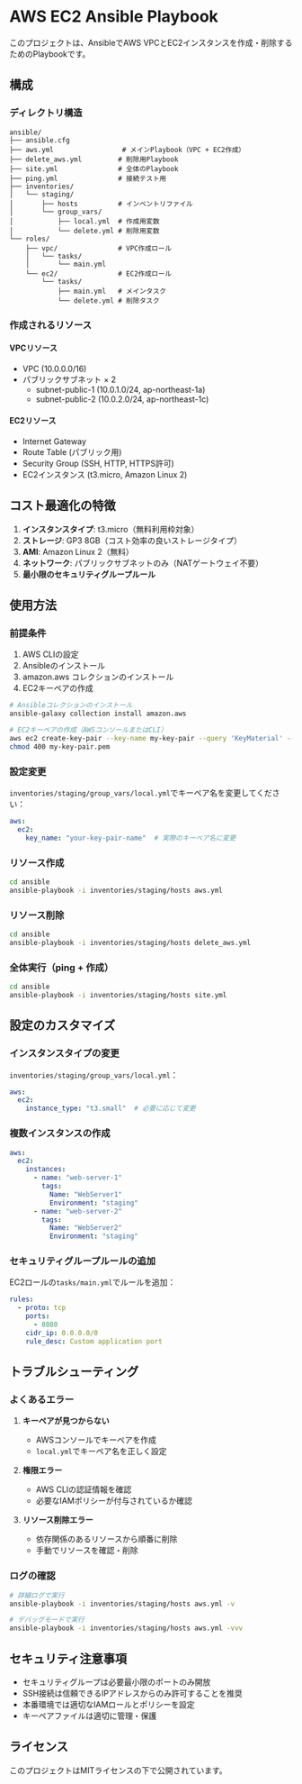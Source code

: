 # AWS EC2 Ansible Playbook

このプロジェクトは、AnsibleでAWS VPCとEC2インスタンスを作成・削除するためのPlaybookです。

## 構成

### ディレクトリ構造
```
ansible/
├── ansible.cfg
├── aws.yml                 # メインPlaybook（VPC + EC2作成）
├── delete_aws.yml         # 削除用Playbook
├── site.yml               # 全体のPlaybook
├── ping.yml               # 接続テスト用
├── inventories/
│   └── staging/
│       ├── hosts          # インベントリファイル
│       └── group_vars/
│           ├── local.yml  # 作成用変数
│           └── delete.yml # 削除用変数
└── roles/
    ├── vpc/               # VPC作成ロール
    │   └── tasks/
    │       └── main.yml
    └── ec2/               # EC2作成ロール
        └── tasks/
            ├── main.yml   # メインタスク
            └── delete.yml # 削除タスク
```

### 作成されるリソース

#### VPCリソース
- VPC (10.0.0.0/16)
- パブリックサブネット × 2
  - subnet-public-1 (10.0.1.0/24, ap-northeast-1a)
  - subnet-public-2 (10.0.2.0/24, ap-northeast-1c)

#### EC2リソース
- Internet Gateway
- Route Table (パブリック用)
- Security Group (SSH, HTTP, HTTPS許可)
- EC2インスタンス (t3.micro, Amazon Linux 2)

## コスト最適化の特徴

1. **インスタンスタイプ**: t3.micro（無料利用枠対象）
2. **ストレージ**: GP3 8GB（コスト効率の良いストレージタイプ）
3. **AMI**: Amazon Linux 2（無料）
4. **ネットワーク**: パブリックサブネットのみ（NATゲートウェイ不要）
5. **最小限のセキュリティグループルール**

## 使用方法

### 前提条件

1. AWS CLIの設定
2. Ansibleのインストール
3. amazon.aws コレクションのインストール
4. EC2キーペアの作成

```bash
# Ansibleコレクションのインストール
ansible-galaxy collection install amazon.aws

# EC2キーペアの作成（AWSコンソールまたはCLI）
aws ec2 create-key-pair --key-name my-key-pair --query 'KeyMaterial' --output text > my-key-pair.pem
chmod 400 my-key-pair.pem
```

### 設定変更

`inventories/staging/group_vars/local.yml`でキーペア名を変更してください：

```yaml
aws:
  ec2:
    key_name: "your-key-pair-name"  # 実際のキーペア名に変更
```

### リソース作成

```bash
cd ansible
ansible-playbook -i inventories/staging/hosts aws.yml
```

### リソース削除

```bash
cd ansible
ansible-playbook -i inventories/staging/hosts delete_aws.yml
```

### 全体実行（ping + 作成）

```bash
cd ansible
ansible-playbook -i inventories/staging/hosts site.yml
```

## 設定のカスタマイズ

### インスタンスタイプの変更

`inventories/staging/group_vars/local.yml`：

```yaml
aws:
  ec2:
    instance_type: "t3.small"  # 必要に応じて変更
```

### 複数インスタンスの作成

```yaml
aws:
  ec2:
    instances:
      - name: "web-server-1"
        tags:
          Name: "WebServer1"
          Environment: "staging"
      - name: "web-server-2"
        tags:
          Name: "WebServer2"
          Environment: "staging"
```

### セキュリティグループルールの追加

EC2ロールの`tasks/main.yml`でルールを追加：

```yaml
rules:
  - proto: tcp
    ports:
      - 8080
    cidr_ip: 0.0.0.0/0
    rule_desc: Custom application port
```

## トラブルシューティング

### よくあるエラー

1. **キーペアが見つからない**
   - AWSコンソールでキーペアを作成
   - `local.yml`でキーペア名を正しく設定

2. **権限エラー**
   - AWS CLIの認証情報を確認
   - 必要なIAMポリシーが付与されているか確認

3. **リソース削除エラー**
   - 依存関係のあるリソースから順番に削除
   - 手動でリソースを確認・削除

### ログの確認

```bash
# 詳細ログで実行
ansible-playbook -i inventories/staging/hosts aws.yml -v

# デバッグモードで実行
ansible-playbook -i inventories/staging/hosts aws.yml -vvv
```

## セキュリティ注意事項

- セキュリティグループは必要最小限のポートのみ開放
- SSH接続は信頼できるIPアドレスからのみ許可することを推奨
- 本番環境では適切なIAMロールとポリシーを設定
- キーペアファイルは適切に管理・保護

## ライセンス

このプロジェクトはMITライセンスの下で公開されています。